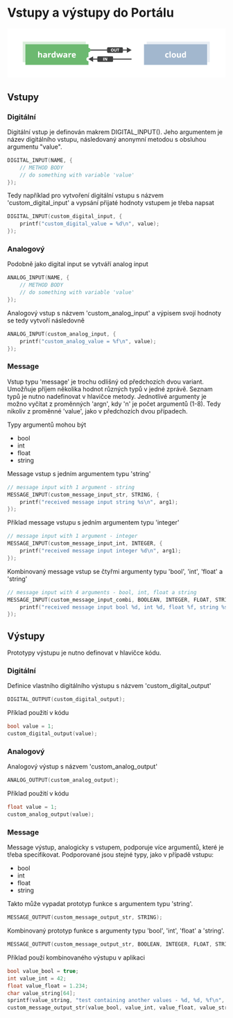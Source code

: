 # Vstupy a výstupy do Portálu

![](../../../.gitbook/assets/hw-in-outs-_-porty-na-lince.png)

## Vstupy

### Digitální

Digitální vstup je definován makrem DIGITAL\_INPUT\(\). Jeho argumentem je název digitálního vstupu, následovaný anonymní metodou s obsluhou argumentu "value".

```cpp
DIGITAL_INPUT(NAME, {
    // METHOD BODY
    // do something with variable 'value'
});
```

Tedy například pro vytvoření digitální vstupu s názvem 'custom\_digital\_input' a vypsání přijaté hodnoty vstupem je třeba napsat

```cpp
DIGITAL_INPUT(custom_digital_input, {
    printf("custom_digital_value = %d\n", value);
});
```

### Analogový

Podobně jako digital input se vytváří analog input

```cpp
ANALOG_INPUT(NAME, {
    // METHOD BODY
    // do something with variable 'value'
});
```

Analogový vstup s názvem 'custom\_analog\_input' a výpisem svojí hodnoty se tedy vytvoří následovně

```cpp
ANALOG_INPUT(custom_analog_input, {
    printf("custom_analog_value = %f\n", value);
});
```

### Message

Vstup typu 'message' je trochu odlišný od předchozích dvou variant. Umožňuje příjem několika hodnot různých typů v jedné zprávě. Seznam typů je nutno nadefinovat v hlavičce metody. Jednotlivé argumenty je možno vyčítat z proměnných 'argn', kdy 'n' je počet argumentů \(1-8\). Tedy nikoliv z proměnné 'value', jako v předchozích dvou případech.

Typy argumentů mohou být

* bool
* int
* float
* string

Message vstup s jedním argumentem typu 'string'

```cpp
// message input with 1 argument - string
MESSAGE_INPUT(custom_message_input_str, STRING, {
    printf("received message input string %s\n", arg1);
});
```

Příklad message vstupu s jedním argumentem typu 'integer'

```cpp
// message input with 1 argument - integer
MESSAGE_INPUT(custom_message_input_int, INTEGER, {
    printf("received message input integer %d\n", arg1);
});
```

Kombinovaný message vstup se čtyřmi argumenty typu 'bool', 'int', 'float' a 'string'

```cpp
// message input with 4 arguments - bool, int, float a string
MESSAGE_INPUT(custom_message_input_combi, BOOLEAN, INTEGER, FLOAT, STRING, {
    printf("received message input bool %d, int %d, float %f, string %s\n", arg1, arg2, arg3, arg4);
});
```

## Výstupy

Prototypy výstupu je nutno definovat v hlavičce kódu.

### Digitální

Definice vlastního digitálního výstupu s názvem 'custom\_digital\_output'

```cpp
DIGITAL_OUTPUT(custom_digital_output);
```

Příklad použití v kódu

```cpp
bool value = 1;
custom_digital_output(value);
```

### Analogový

Analogový výstup s názvem 'custom\_analog\_output'

```cpp
ANALOG_OUTPUT(custom_analog_output);
```

Příklad použití v kódu

```cpp
float value = 1;
custom_analog_output(value);
```

### Message

Message výstup, analogicky s vstupem, podporuje více argumentů, které je třeba specifikovat. Podporované jsou stejné typy, jako v případě vstupu:

* bool
* int
* float
* string

Takto může vypadat prototyp funkce s argumentem typu 'string'.

```cpp
MESSAGE_OUTPUT(custom_message_output_str, STRING);
```

Kombinovaný prototyp funkce s argumenty typu 'bool', 'int', 'float' a 'string'.

```cpp
MESSAGE_OUTPUT(custom_message_output_str, BOOLEAN, INTEGER, FLOAT, STRING);
```

Příklad použí kombinovaného výstupu v aplikaci

```cpp
bool value_bool = true;
int value_int = 42;
float value_float = 1.234;
char value_string[64];
sprintf(value_string, "test containing another values - %d, %d, %f\n", value_bool, value_int, value_float);
custom_message_output_str(value_bool, value_int, value_float, value_string);
```

